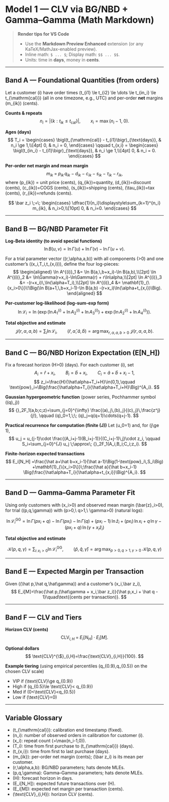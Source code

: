 
# Model 1 — CLV via BG/NBD + Gamma–Gamma (Math Markdown)

> **Render tips for VS Code**
> - Use the **Markdown Preview Enhanced** extension (or any KaTeX/MathJax-enabled preview).
> - Inline math: `$ ... $`; Display math: `$$ ... $$`.
> - Units: time in **days**, money in **cents**.

---

## Band A — Foundational Quantities (from orders)

Let a customer \(i\) have order times \(t_{i1} \le t_{i2} \le \dots \le t_{in_i} \le t_{\mathrm{cal}}\) (all in one timezone, e.g., UTC) and per-order **net** margins \(m_{ik}\) (cents).

**Counts & repeats**
$$
n_i = \bigl|\{k: t_{ik} \le t_{\mathrm{cal}}\}\bigr|, 
\qquad
x_i = \max(n_i - 1,\; 0).
$$

**Ages (days)**
$$
T_i =
\begin{cases}
\bigl(t_{\mathrm{cal}} - t_{i1}\bigr)_{\text{days}}, & n_i \ge 1,\\[4pt]
0, & n_i = 0,
\end{cases}
\qquad
t_{x,i} =
\begin{cases}
\bigl(t_{in_i} - t_{i1}\bigr)_{\text{days}}, & n_i \ge 1,\\[4pt]
0, & n_i = 0.
\end{cases}
$$

**Per-order net margin and mean margin**
$$
m_{ik} \;=\; p_{ik}\,q_{ik} \;-\; d_{ik} \;-\; c_{ik} \;-\; s_{ik} \;-\; \tau_{ik} \;-\; r_{ik},
$$
where \(p_{ik}\) = unit price (cents), \(q_{ik}\)=quantity, \(d_{ik}\)=discount (cents),
\(c_{ik}\)=COGS (cents), \(s_{ik}\)=shipping (cents), \(\tau_{ik}\)=tax (cents), \(r_{ik}\)=refunds (cents).

$$
\bar z_i \;=\;
\begin{cases}
\dfrac{1}{n_i}\displaystyle\sum_{k=1}^{n_i} m_{ik}, & n_i>0,\\[10pt]
0, & n_i=0.
\end{cases}
$$

---

## Band B — BG/NBD Parameter Fit

**Log-Beta identity (to avoid special functions)**
$$
\ln B(u,v)=\ln\Gamma(u)+\ln\Gamma(v)-\ln\Gamma(u+v).
$$

For a trial parameter vector \((r,\alpha,a,b)\) with all components \(>0\) and one customer’s
\((x_i,T_i,t_{x,i})\), define the four log-pieces:
$$
\begin{aligned}
\ln A^{(i)}_1 &= \ln B(a,\,b+x_i)-\ln B(a,b),\\[2pt]
\ln A^{(i)}_2 &= \ln\Gamma(r+x_i)-\ln\Gamma(r) + r\ln\alpha,\\[2pt]
\ln A^{(i)}_3 &= -(r+x_i)\,\ln(\alpha+T_i),\\[2pt]
\ln A^{(i)}_4 &= \mathbf{1}_{\{x_i>0\}}\!\Big(\ln B(a+1,\,b+x_i-1)-\ln B(a,b) -(r+x_i)\ln(\alpha+t_{x,i})\Big).
\end{aligned}
$$

**Per-customer log-likelihood (log-sum-exp form)**
$$
\ln \mathcal{L}_i
=\ln\!\Big(\exp(\ln A^{(i)}_1+\ln A^{(i)}_2+\ln A^{(i)}_3)\;+\;\exp(\ln A^{(i)}_2+\ln A^{(i)}_4)\Big).
$$

**Total objective and estimate**
$$
\mathcal{J}(r,\alpha,a,b)=\sum_i \ln \mathcal{L}_i,
\qquad
(\hat r,\hat\alpha,\hat a,\hat b)=\arg\max_{r,\alpha,a,b>0}\;\mathcal{J}(r,\alpha,a,b).
$$

---

## Band C — BG/NBD Horizon Expectation \(E[N_H]\)

Fix a forecast horizon \(H>0\) (days). For each customer \(i\), set
$$
A_i=\hat r+x_i,\qquad
B_i=\hat b+x_i,\qquad
C_i=\hat a+\hat b+x_i-1,
$$
$$
z_i=\frac{H}{\hat\alpha+T_i+H}\in(0,1),\qquad
\text{pow}_i=\Big(\frac{\hat\alpha+T_i}{\hat\alpha+T_i+H}\Big)^{A_i}.
$$

**Gaussian hypergeometric function** (power series, Pochhammer symbol \((q)_j\))
$$
{}_2F_1(a,b;c;z)=\sum_{j=0}^{\infty} \frac{(a)_j\,(b)_j}{(c)_j}\,\frac{z^j}{j!},
\qquad
(q)_0=1,\;\; (q)_j=q(q+1)\cdots(q+j-1).
$$

**Practical recurrence for computation (finite \(J\))**
Let \(u_0=1\) and, for \(j\ge 1\),
$$
u_j = u_{j-1}\cdot \frac{(A_i+j-1)(B_i+j-1)}{(C_i+j-1)\,j}\cdot z_i,
\qquad
S_i=\sum_{j=0}^{J} u_j \;\approx\; {}_2F_1(A_i,B_i;C_i;z_i).
$$

**Finite-horizon expected transactions**
$$
E_i[N_H]
=\frac{\hat a+\hat b+x_i-1}{\hat a-1}\Big(1-\text{pow}_i\,S_i\Big)
+\mathbf{1}_{\{x_i>0\}}\;\frac{\hat a}{\hat b+x_i-1}
\Big(\frac{\hat\alpha+T_i}{\hat\alpha+t_{x,i}}\Big)^{A_i}.
$$

---

## Band D — Gamma–Gamma Parameter Fit

Using only customers with (x_i>0) and observed mean margin (\bar{z}_i>0), for trial ((p,q,\gamma)) with (p>0,\ q>1,\ \gamma>0) (natural logs):

```math
\ln \mathcal{L}^{\mathrm{GG}}_i
= \ln\Gamma(p x_i + q) - \ln\Gamma(p x_i) - \ln\Gamma(q)
+ (p x_i - 1)\,\ln \bar{z}_i + (p x_i)\,\ln x_i
+ q\,\ln\gamma - (p x_i + q)\,\ln(\gamma + x_i \bar{z}_i)
```

**Total objective and estimate**

```math
\mathcal{K}(p,q,\gamma)
= \sum_{i:\, x_i>0} \ln \mathcal{L}^{\mathrm{GG}}_i,
\qquad
(\hat{p}, \hat{q}, \hat{\gamma})
= \operatorname*{arg\,max}_{p>0,\, q>1,\, \gamma>0}\ \mathcal{K}(p,q,\gamma)
```

---

## Band E — Expected Margin per Transaction

Given ((\hat p,\hat q,\hat\gamma)) and a customer’s (x_i,\bar z_i),
$$
E_i[M]=\frac{\hat p,(\hat\gamma + x_i,\bar z_i)}{\hat p,x_i + \hat q - 1}\quad\text{(cents per transaction)}.
$$


---

## Band F — CLV and Tiers

**Horizon CLV (cents)**
$$
\text{CLV}_{i,H} \;=\; E_i[N_H]\cdot E_i[M].
$$

**Optional dollars**
$$
\text{CLV}^{\$}_{i,H}=\frac{\text{CLV}_{i,H}}{100}.
$$

**Example tiering** (using empirical percentiles \(q_{0.9},q_{0.5}\) on the chosen CLV scale)
- VIP if \(\text{CLV}\ge q_{0.9}\)  
- High if \(q_{0.5}\le \text{CLV}< q_{0.9}\)  
- Med if \(0<\text{CLV}<q_{0.5}\)  
- Low if \(\text{CLV}=0\)

---

## Variable Glossary

- \(t_{\mathrm{cal}}\): calibration end timestamp (fixed).  
- \(n_i\): number of observed orders in calibration for customer \(i\).  
- \(x_i\): repeat count \(=\max(n_i-1,0)\).  
- \(T_i\): time from first purchase to \(t_{\mathrm{cal}}\) (days).  
- \(t_{x,i}\): time from first to last purchase (days).  
- \(m_{ik}\): per-order net margin (cents); \(\bar z_i\) is its mean per customer.  
- \(r,\alpha,a,b\): BG/NBD parameters; hats denote MLEs.  
- \(p,q,\gamma\): Gamma–Gamma parameters; hats denote MLEs.  
- \(H\): forecast horizon in days.  
- \(E_i[N_H]\): expected future transactions over \(H\).  
- \(E_i[M]\): expected net margin per transaction (cents).  
- \(\text{CLV}_{i,H}\): horizon CLV (cents).


